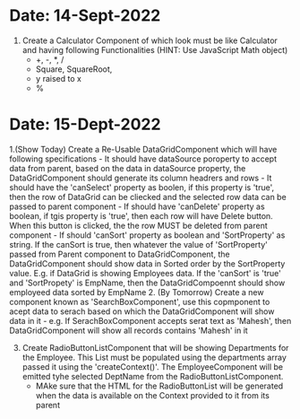 # Date: 14-Sept-2022

1. Create a Calculator Component of which look must be like Calculator and having following Functionalities (HINT: Use JavaScript Math object)
    - +, -, *, /
    - Square, SquareRoot,
    - y raised to x
    - %

# Date: 15-Dept-2022
1.(Show Today) Create a Re-Usable DataGridComponent which will have following specifications 
    - It should have dataSource poroperty to accept data from parent, based on the data in dataSource property, the DataGridComponent should generate its column headrers and rows
    - It should have the 'canSelect' property as boolen, if this property is 'true', then the row of DataGrid can be cliecked and the selected row data can be passed to parent component
    - If should have 'canDelete' property as boolean, if tgis property is 'true', then each row will have Delete button. When this button is clicked, the the row MUST be deleted from parent component
    - If should 'canSort' property as boolean and 'SortProperty' as string. If the canSort is true, then whatever the value of 'SortProperty' passed from Parent component to DataGridComponent, the DataGridComponent should show data in Sorted order by the SortProperty value. E.g. if DataGrid is showing Employees data. If the 'canSort' is 'true' and 'SortPropety' is EmpName, then the DataGridCompoennt should show employeed data sorted by EmpName
2. (By Tomorrow) Create a new component known as 'SearchBoxComponent', use this copmponent to acept data to serach based on which the DataGridComponent will show data in it
    - e.g. If SerachBoxComponent accepts serat text as 'Mahesh', then DataGridComponent will show all records contains 'Mahesh' in it       

3. Create RadioButtonListComponent that will be showing Departments for the Employee. This List must be populated using the departments array passed it using the 'createContext()'. The EmployeeComponent will be emitted tyhe selected DeptName from the RadioButtonListComponent.
    - MAke sure that the HTML for the RadioButtonList will be generated when the data is available on the Context provided to it from its parent


    